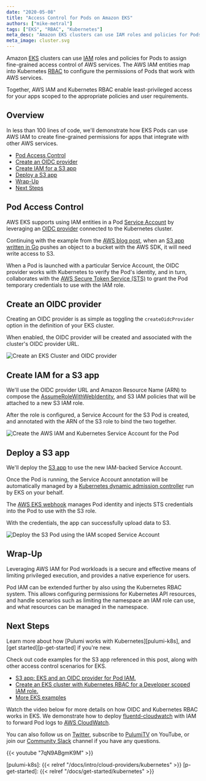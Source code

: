```yaml
---
date: "2020-05-08"
title: "Access Control for Pods on Amazon EKS"
authors: ["mike-metral"]
tags: ["EKS", "RBAC", "Kubernetes"]
meta_desc: "Amazon EKS clusters can use IAM roles and policies for Pods to assign fine-grained access control of AWS services."
meta_image: cluster.svg
---
```


Amazon [EKS][aws-eks] clusters can use [IAM][aws-iam] roles and policies for Pods
to assign fine-grained access control of AWS services. The AWS IAM entities map into Kubernetes
[RBAC][k8s-rbac] to configure the permissions of Pods that work with AWS
services.

Together, AWS IAM and Kubernetes RBAC enable least-privileged access for your
apps scoped to the appropriate policies and user requirements.

[k8s-rbac]: https://kubernetes.io/docs/reference/access-authn-authz/rbac/

<!--more-->

## Overview

In less than 100 lines of code, we'll demonstrate how EKS Pods can use AWS IAM to create
fine-grained permissions for apps that integrate with other AWS services.

* [Pod Access Control](#pod-access-control)
* [Create an OIDC provider](#create-an-oidc-provider)
* [Create IAM for a S3 app](#create-iam-for-a-s3-app)
* [Deploy a S3 app](#deploy-a-s3-app)
* [Wrap-Up](#wrap-up)
* [Next Steps](#next-steps)

## Pod Access Control

AWS EKS supports using IAM entities in a Pod [Service Account][k8s-sa] by
leveraging an [OIDC provider][aws-oidc] connected to the Kubernetes cluster.

Continuing with the example from the [AWS blog post][aws-pod-iam], when an [S3 app written in Go][s3-app] pushes
an object to a bucket with the AWS SDK, it will need write access to S3.

When a Pod is launched with a particular Service Account, the OIDC provider works
with Kubernetes to verify the Pod's identity, and in turn, collaborates with the
[AWS Secure Token Service (STS)][aws-sts] to grant the Pod temporary
credentials to use with the IAM role.

## Create an OIDC provider

Creating an OIDC provider is as simple as toggling the `createOidcProvider` option
in the definition of your EKS cluster.

When enabled, the OIDC provider will be created and associated with the
cluster's OIDC provider URL.

![Create an EKS Cluster and OIDC provider](cluster.svg)

## Create IAM for a S3 app

We'll use the OIDC provider URL and Amazon Resource Name (ARN) to compose the
[AssumeRoleWithWebIdentity][aws-assume-role-web], and S3 IAM policies that will
be attached to a new S3 IAM role.

After the role is configured, a Service Account for the S3 Pod is
created, and annotated with the ARN of the S3 role to bind the two together.

![Create the AWS IAM and Kubernetes Service Account for the Pod](iam.svg)

## Deploy a S3 app

We'll deploy the [S3 app][peks-oidc] to use the new IAM-backed Service Account.

Once the Pod is running, the Service Account annotation will be automatically
managed by a [Kubernetes dynamic admission controller][k8s-dynamic-webhook] run
by EKS on your behalf.

The [AWS EKS webhook][eks-webhook] manages Pod identity and injects STS
credentials into the Pod to use with the S3 role.

With the credentials, the app can successfully upload data to S3.

![Deploy the S3 Pod using the IAM scoped Service Account](pod.svg)

## Wrap-Up

Leveraging AWS IAM for Pod workloads is a secure and effective means of limiting
privileged execution, and provides a native experience for users.

Pod IAM can be extended further by also using the Kubernetes RBAC system. This
allows configuring permissions for Kubernetes API resources, and handle scenarios
such as limiting the namespace an IAM role can use, and what resources can be
managed in the namespace.

## Next Steps

Learn more about how [Pulumi works with Kubernetes][pulumi-k8s], and [get started][p-get-started]
if you're new.

Check out code examples for the S3 app referenced in this post,
along with other access control scenarios for EKS.

* [S3 app: EKS and an OIDC provider for Pod IAM.][peks-oidc]
* [Create an EKS cluster with Kubernetes RBAC for a Developer scoped IAM role.][peks-scoped-kubeconfigs]
* [More EKS examples][eks-examples]

Watch the video below for more details on how OIDC and Kubernetes RBAC works in
EKS. We demonstrate how to deploy [fluentd-cloudwatch][fluentd-cloudwatch] with
IAM to forward Pod logs to [AWS CloudWatch][aws-cw].

You can also follow us on [Twitter](https://twitter.com/pulumicorp),
subscribe to [PulumiTV](https://www.youtube.com/channel/UC2Dhyn4Ev52YSbcpfnfP0Mw) on YouTube,
or join our [Community Slack](https://slack.pulumi.com/) channel if you have any questions.

{{< youtube "7qN9ABgmK9M" >}}

[peks-oidc]: https://github.com/pulumi/pulumi-eks/tree/master/nodejs/eks/examples/oidc-iam-sa
[peks-scoped-kubeconfigs]: https://github.com/pulumi/pulumi-eks/tree/master/nodejs/eks/examples/scoped-kubeconfigs
[fluentd-cloudwatch]: https://docs.aws.amazon.com/AmazonCloudWatch/latest/monitoring/Container-Insights-setup-logs.html
[aws-cw]: https://docs.aws.amazon.com/AmazonCloudWatch/latest/logs/WhatIsCloudWatchLogs.html
[aws-eks]: https://aws.amazon.com/eks/
[aws-iam]: https://aws.amazon.com/iam/
[aws-pod-iam]: https://aws.amazon.com/blogs/opensource/introducing-fine-grained-iam-roles-service-accounts/
[aws-oidc]: https://docs.aws.amazon.com/IAM/latest/UserGuide/id_roles_providers_create_oidc.html
[s3-app]: https://github.com/mhausenblas/s3-echoer
[aws-sts]: https://docs.aws.amazon.com/STS/latest/APIReference/Welcome.html
[eks-examples]: https://github.com/pulumi/pulumi-eks/tree/master/nodejs/eks/examples
[aws-assume-role-web]: https://docs.aws.amazon.com/STS/latest/APIReference/API_AssumeRoleWithWebIdentity.html
[k8s-dynamic-webhook]: https://kubernetes.io/docs/reference/access-authn-authz/extensible-admission-controllers
[eks-webhook]: https://github.com/aws/amazon-eks-pod-identity-webhook/
[k8s-sa]: https://kubernetes.io/docs/tasks/configure-pod-container/configure-service-account/
[pulumi-k8s]: {{< relref "/docs/intro/cloud-providers/kubernetes" >}}
[p-get-started]: {{< relref "/docs/get-started/kubernetes" >}}
